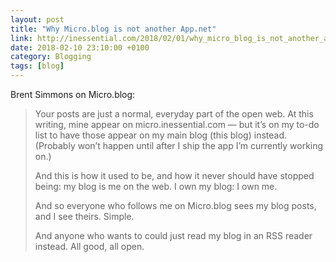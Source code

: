 ```yaml
---
layout: post
title: "Why Micro.blog is not another App.net"
link: http://inessential.com/2018/02/01/why_micro_blog_is_not_another_app_net
date: 2018-02-10 23:10:00 +0100
category: Blogging
tags: [blog]
---
```

Brent Simmons on Micro.blog: 

>Your posts are just a normal, everyday part of the open web. At this writing, mine appear on micro.inessential.com — but it’s on my to-do list to have those appear on my main blog (this blog) instead. (Probably won’t happen until after I ship the app I’m currently working on.)
>
>And this is how it used to be, and how it never should have stopped being: my blog is me on the web. I own my blog: I own me.
>
>And so everyone who follows me on Micro.blog sees my blog posts, and I see theirs. Simple.
>
>And anyone who wants to could just read my blog in an RSS reader instead. All good, all open.

